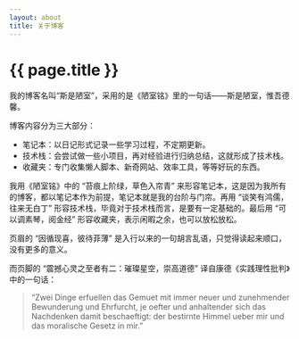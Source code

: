 ```yaml
---
layout: about
title: 关于博客
---
```



# {{ page.title }}
我的博客名叫“斯是陋室”，采用的是《陋室铭》里的一句话——斯是陋室，惟吾德馨。

博客内容分为三大部分：
- 笔记本：以日记形式记录一些学习过程，不定期更新。
- 技术栈：会尝试做一些小项目，再对经验进行归纳总结，这就形成了技术栈。
- 收藏夹：专门收集懒人脚本、新奇网站、效率工具，等等好玩的东西。

我用《陋室铭》中的 “苔痕上阶绿，草色入帘青” 来形容笔记本，这是因为我所有的博客，都以笔记本作为前提，笔记本就是我的台阶与门帘。再用 “谈笑有鸿儒，往来无白丁” 形容技术栈，毕竟对于技术栈而言，是要有一定基础的。最后用 “可以调素琴，阅金经” 形容收藏夹，表示闲暇之余，也可以放松放松。

页眉的 “因循现喜，彼待菲薄” 是入行以来的一句胡言乱语，只觉得读起来顺口，没有更多的意义。

而页脚的 “震撼心灵之至者有二：璀璨星空，崇高道德” 译自康德《实践理性批判》中的一句话：
> “Zwei Dinge erfuellen das Gemuet mit immer neuer und zunehmender Bewunderung und Ehrfurcht, je oefter und anhaltender sich das Nachdenken damit beschaeftigt: der bestirnte Himmel ueber mir und das moralische Gesetz in mir.”